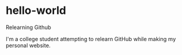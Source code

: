 # hello-world
Relearning Github

I'm a college student attempting to relearn GitHub while making my personal website.
